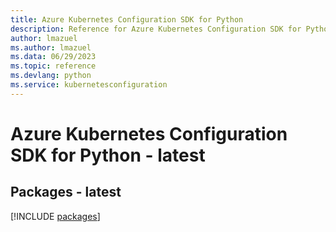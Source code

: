 ```yaml
---
title: Azure Kubernetes Configuration SDK for Python
description: Reference for Azure Kubernetes Configuration SDK for Python
author: lmazuel
ms.author: lmazuel
ms.data: 06/29/2023
ms.topic: reference
ms.devlang: python
ms.service: kubernetesconfiguration
---
```

# Azure Kubernetes Configuration SDK for Python - latest
## Packages - latest
[!INCLUDE [packages](kubernetes-configuration-index.md)]